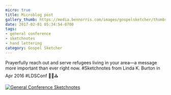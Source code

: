```yaml
---
micro: true
title: Microblog post
gallery_thumb: https://media.bennorris.com/images/gospelsketcher/thumbs/apr-16-0-burton.jpg
date: 2017-02-01 05:34:54-0700
tags:
- general conference
- sketchnotes
- hand lettering
category: Gospel Sketcher
---
```


Prayerfully reach out and serve refugees living in your area—a message more important than ever right now. #Sketchnotes from Linda K. Burton in Apr 2016 #LDSConf ✍🏼⛪️

[![General Conference Sketchnotes](https://media.bennorris.com/images/gospelsketcher/general-conference/apr-2016/apr-16-0-burton.jpg)](https://media.bennorris.com/images/gospelsketcher/general-conference/apr-2016/apr-16-0-burton.jpg)
